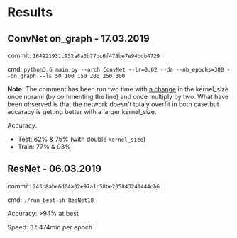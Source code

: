# Results

## ConvNet on_graph - 17.03.2019
commit: `164921931c932a8a3b77bc6f475be7e94bdb4729`

cmd: `python3.6 main.py --arch ConvNet --lr=0.02 --da --nb_epochs=300 --on_graph --ls 50 100 150 200 250 300`

**Note:** The comment has been run two time with [a change](https://github.com/cgallay/Semester_Project/blob/164921931c932a8a3b77bc6f475be7e94bdb4729/models/classics.py#L55) in the kernel_size once noraml (by commenting the line) and once multiply by two.
What have been observed is that the network doesn't totaly overfit in both case but accaracy is getting better with a larger kernel_size. 

Accuracy: 
- Test: 62% & 75% (with double `kernel_size`)
- Train: 77% & 93%

## ResNet - 06.03.2019
commit: `243c8abe6d64a02e97a1c58be205843241444cb6`

cmd: `./run_best.sh ResNet18`

Accuracy: >94% at best

Speed: 3.5474min per epoch